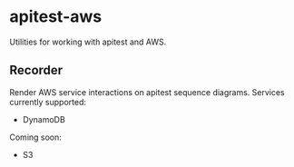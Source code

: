 # apitest-aws

Utilities for working with apitest and AWS.

## Recorder

Render AWS service interactions on apitest sequence diagrams. Services currently supported:

- DynamoDB

Coming soon:

- S3
